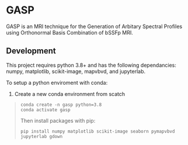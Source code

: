 # GASP

GASP is an MRI technique for the Generation of Arbitary Spectral Profiles using Orthonormal Basis Combination of bSSFp MRI.

## Development

This project requires python 3.8+ and has the following dependancies: 
numpy, matplotlib, scikit-image, mapvbvd, and jupyterlab.

To setup a python enviroment with conda:

1. Create a new conda environment from scatch 
> ```
> conda create -n gasp python=3.8 
> conda activate gasp
> ```
> Then install packages with pip:
> ```
> pip install numpy matplotlib scikit-image seaborn pymapvbvd jupyterlab gdown
> ```
